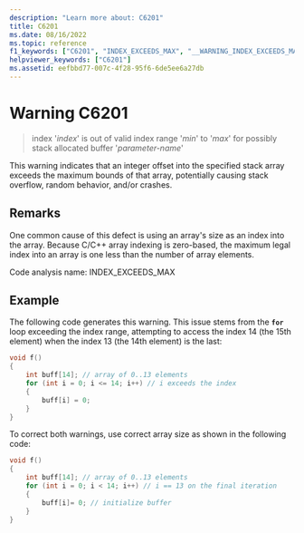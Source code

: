 ```yaml
---
description: "Learn more about: C6201"
title: C6201
ms.date: 08/16/2022
ms.topic: reference
f1_keywords: ["C6201", "INDEX_EXCEEDS_MAX", "__WARNING_INDEX_EXCEEDS_MAX"]
helpviewer_keywords: ["C6201"]
ms.assetid: eefbbd77-007c-4f28-95f6-6de5ee6a27db
---
```

# Warning C6201

> index '*index*' is out of valid index range '*min*' to '*max*' for possibly stack allocated buffer '*parameter-name*'

This warning indicates that an integer offset into the specified stack array exceeds the maximum bounds of that array, potentially causing stack overflow, random behavior, and/or crashes.

## Remarks

One common cause of this defect is using an array's size as an index into the array. Because C/C++ array indexing is zero-based, the maximum legal index into an array is one less than the number of array elements.

Code analysis name: INDEX_EXCEEDS_MAX

## Example

The following code generates this warning. This issue stems from the **`for`** loop exceeding the index range, attempting to access the index 14 (the 15th element) when the index 13 (the 14th element) is the last:

```cpp
void f()
{
    int buff[14]; // array of 0..13 elements
    for (int i = 0; i <= 14; i++) // i exceeds the index
    {
        buff[i] = 0;
    }
}
```

To correct both warnings, use correct array size as shown in the following code:

```cpp
void f()
{
    int buff[14]; // array of 0..13 elements
    for (int i = 0; i < 14; i++) // i == 13 on the final iteration
    {
        buff[i]= 0; // initialize buffer
    }
}
```
